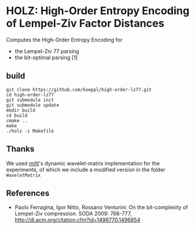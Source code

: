 # HOLZ: High-Order Entropy Encoding of Lempel-Ziv Factor Distances

Computes the High-Order Entropy Encoding for

 - the Lempel-Ziv 77 parsing
 - the bit-optimal parsing [1]

## build

```console
git clone https://github.com/koeppl/high-order-lz77.git
cd high-order-lz77
git submodule init
git submodule update
mkdir build
cd build
cmake ..
make
./holz -i Makefile
```

## Thanks

We used [miltl](https://github.com/MitI-7)'s dynamic wavelet-matrix implementation for the experiments,
of which we include a modified version in the folder `WaveletMatrix`

## References
- Paolo Ferragina, Igor Nitto, Rossano Venturini: On the bit-complexity of Lempel-Ziv compression. SODA 2009: 768-777, http://dl.acm.org/citation.cfm?id=1496770.1496854

